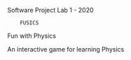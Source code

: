Software Project Lab 1 - 2020

        FUSICS      

Fun with Physics

An interactive game for learning Physics

